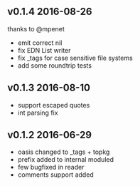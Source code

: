 v0.1.4 2016-08-26
--------------------------

thanks to @mpenet

- emit correct nil
- fix EDN List writer
- fix _tags for case sensitive file systems
- add some roundtrip tests

v0.1.3 2016-08-10
--------------------------

- support escaped quotes
- int parsing fix

v0.1.2 2016-06-29 
--------------------------

- oasis changed to _tags + topkg
- prefix added to internal moduled
- few bugfixed in reader
- comments support added
